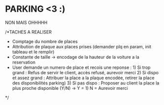 # PARKING <3 :)
 NON MAIS OHHHHH
 
 
 /*TACHES A REALISER 
   - Comptage du nombre de places
   - Attribution de plaque aux places prises (demander plq en param, init tableau et le remplir)  
   - Constante de taille -> encodage de la hauteur de la voiture a la reservation
   - User demande un numero de place et recois une reponse : 
         1) Si trop grand : Refus de servir le client, accès refusé, aurevoir merci
         2) Si dispo et assez grand : Attribuer la place a la plaque encodée, retirer la place des disponibilités parking) 
         3) Si pas dispo : Proposer au client la place la plus proche disponible (Y/N) -> Y = 1) 
                                                                                          N = Aurevoir merci
   
 */
 
